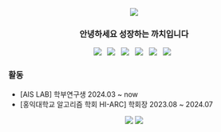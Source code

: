 <p align='center'>
    <img src="https://capsule-render.vercel.app/api?type=waving&color=auto&height=300&section=header&text=까치도리&fontSize=90&animation=fadeIn&fontAlignY=38&desc=의%20GitHub%20프로필&descAlignY=51&descAlign=62"/>
</p>

<div style="text-align: center;">
  <h3>안녕하세요 성장하는 까치입니다</h3>
</div>


<div align="center">
  <img src="https://img.shields.io/badge/python-3670A0?style=for-the-badge&logo=python&logoColor=ffdd54" /> 
    &nbsp
  <img src="https://img.shields.io/badge/html5-E34F26.svg?style=for-the-badge&logo=html5&logoColor=white" />
  &nbsp
  <img src="https://img.shields.io/badge/css3-1572B6.svg?style=for-the-badge&logo=css3&logoColor=white" />
  &nbsp
   <img src="https://img.shields.io/badge/javascript-F7DF1E.svg?style=for-the-badge&logo=javascript&logoColor=20232a" />
   &nbsp
   <img src="https://img.shields.io/badge/react-20232a.svg?style=for-the-badge&logo=react&logoColor=61DAFB" />
  &nbsp
  <img src="https://img.shields.io/badge/typescript-007ACC.svg?style=for-the-badge&logo=typescript&logoColor=white" />
  &nbsp
</div>


### 활동

 - [AIS LAB] 학부연구생 2024.03 ~ now
 - [홍익대학교 알고리즘 학회 HI-ARC] 학회장 2023.08 ~ 2024.07 

<div align="center">
  <img src="http://mazassumnida.wtf/api/v2/generate_badge?boj=bambini77"/>
  <img src="http://mazandi.herokuapp.com/api?handle=bambini77&theme=dark"/>
</div>
